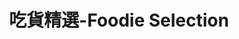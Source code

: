 ---
title: "吃貨精選-Foodie Selection"
description: "探索全台美食競賽，發現在地美味，品嚐競技精神"
keywords:
  - 美食競賽
  - 台灣美食
  - 美食精選
datePublished: "2025-06-30"
dateModified: "2025-07-01"
city: "台中市"
district: "西屯區"
award: "夜市王"
year: "2024"
page: 1
count: 3

restaurants:
  - name: "逢甲發倆醬烤雞排（夯雞排）"
    address: "台中市西屯區慶和街92-1號"
    phone: "0983687249"
    geo: "24.176052892971956, 120.64654193851347"
    google_map: "https://maps.app.goo.gl/NatUGxCFwKhp8Gw9A"
    footinder: "https://footinder.com.tw/%E5%8F%B0%E4%B8%AD%E5%B8%82%E8%A5%BF%E5%B1%AF%E5%8D%80/362041/"
    official: "https://www.facebook.com/profile.php?id=61551905487137"
    award:
    - name: "夜市王"
      year: "2024"
  - name: "嵐豐火烤魚"
    address: "台中市西屯區逢甲路20巷8號"
    phone: ""
    geo: "24.179350592324464, 120.64580755155393"
    google_map: "https://maps.app.goo.gl/i1cEpW2D1nyG3uf57"
    footinder: ""
    official: ""
    award:
    - name: "夜市王"
      year: "2024"
  - name: "台中甜不辣 逢甲臭豆腐"
    address: "台中市西屯區文華路71號D1"
    phone: ""
    geo: "24.177482334013394, 120.64628614158246"
    google_map: "https://maps.app.goo.gl/MexQMLWA1L2hVbrM6"
    footinder: "https://footinder.com.tw/%E5%8F%B0%E4%B8%AD%E5%B8%82%E8%A5%BF%E5%B1%AF%E5%8D%80/362049/"
    official: ""
    award:
    - name: "夜市王"
      year: "2024"
---